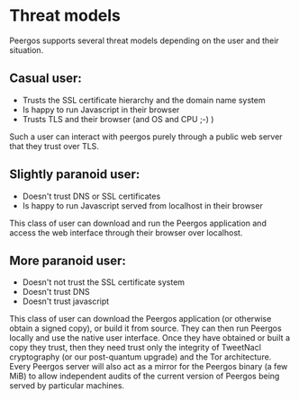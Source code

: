 # Threat models

Peergos supports several threat models depending on the user and their situation.

## Casual user:
* Trusts the SSL certificate hierarchy and the domain name system
* Is happy to run Javascript in their browser
* Trusts TLS and their browser (and OS and CPU ;-) )

Such a user can interact with peergos purely through a public web server that they trust over TLS.

## Slightly paranoid user:
* Doesn't trust DNS or SSL certificates
* Is happy to run Javascript served from localhost in their browser


This class of user can download and run the Peergos application and access the web interface through their browser over localhost.

## More paranoid user:
* Doesn't not trust the SSL certificate system
* Doesn't trust DNS
* Doesn't trust javascript

This class of user can download the Peergos application (or otherwise obtain a signed copy), or build it from source. They can then run Peergos locally and use the native user interface. Once they have obtained or built a copy they trust, then they need trust only the integrity of TweetNacl cryptography (or our post-quantum upgrade) and the Tor architecture. Every Peergos server will also act as a mirror for the Peergos binary (a few MiB) to allow independent audits of the current version of Peergos being served by particular machines. 
